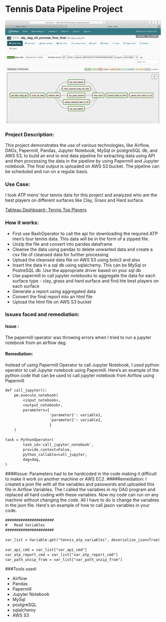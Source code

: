 # Tennis Data Pipeline Project

![description_if_image_fails_to_load](tennis_data_pipelineEC2.png)

### Project Description:
This project demonstrates the use of various technologies, like Airflow, DAGs, Papermill, Pandas, Jupyter Notebook, MySql or postgreSQL  db, and AWS S3,  to build an end to end data pipeline for extracting data using API and then processing the data in the pipeline by using Papermill and Jupyter notebook. The final output is uploaded on AWS S3 bucket. The pipeline can be  scheduled and run on a regular basis.

### Use Case:
I took ATP mens’ tour tennis data for this project and analyzed who are the best players on different surfaces like Clay, Grass and Hard surface.

[Tableau Dashboard- Tennis Top Players](https://public.tableau.com/profile/preeti.sehgal#!/vizhome/TennisDashboard1/Dashboard1?publish=yes)

### How it works:
 - First use BashOperator to call the api for downloading the required ATP men’s tour tennis data. This data will be in the form of a zipped file. 
 - Unzip the file and convert into pandas dataframe
 - Cleanse the data using pandas to delete unwanted data and create a csv file of cleansed data for further processing
 - Upload the cleansed data file on AWS S3 using boto3 and also 
 - Insert the data in a sql db using sqlalchemy. This can be MySql or PostreSQL db. Use the appropriate driver based on your sql db
 - Use papermill to call jupyter notebooks to aggregate the data for each surface type - clay, grass and hard surface and find hte best players on each surface
 - Generate a report using aggregated data
 - Convert the final report into an html file
 - Upload the html file on AWS S3 bucket

### Issues faced and remediation:
#### Issue : 
The papermill operator was throwing errors when I tried to run a jupyter notebook from an airflow dag. 
#### Remediation: 
Instead of using Papermill Operator to call Jupyter Notebook, I used python operator to call Jupyter notebook using Papermill.
Here’s an example of the python code that can be used to call jupyter notebook from Airflow using Papermill
```angular2
def call_jupyter():
    pm.execute_notebook(
        <input_notebook>,
        <output_notebook>,
        parameters={
                    'parameter1': variable1,
                    'parameter2': variable2,
                    }
    )

task = PythonOperator(
        task_id='call_jupyter_notebook',
        provide_context=False,
        python_callable=call_jupyter,
        dag=dag,
)

```

####Issue: 
Parameters had to be hardcoded in the code making it difficult to make it work on another machine or AWS EC2.
####Remediation:
I created a json file with all the variables and passwords and uploaded this file in Airflow Variables. The I called the variables in my DAG program and replaced all hard coding with these variables.
Now my code can run on any machine without changing the code. All I have to do is change the variables in the json file. Here's an example of how to call jason variables in your code.

```angular2html
######################
#   Read Variables
######################

var_list = Variable.get("tennis_atp_variables", deserialize_json=True)

var_api_cmd = var_list["var_api_cmd"]
var_atp_report_cmd = var_list["var_atp_report_cmd"]
var_path_unzip_from = var_list["var_path_unzip_from"]

```

###Tools used:
 - Airflow
 - Pandas
 - Papermill
 - Jupyter Notebook
 - MySql
 - postgreSQL
 - sqlalchemy
 - AWS S3
